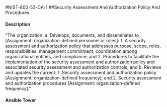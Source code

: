 #NIST-800-53-CA-1
##Security Assessment And Authorization Policy And Procedures
#### Description
"The organization:
  a.  Develops, documents, and disseminates to [Assignment: organization-defined personnel or roles]:
    1.  A security assessment and authorization policy that addresses purpose, scope, roles, responsibilities, management commitment, coordination among organizational entities, and compliance; and
    2.  Procedures to facilitate the implementation of the security assessment and authorization policy and associated security assessment and authorization controls; and
  b.  Reviews and updates the current:
    1.  Security assessment and authorization policy [Assignment: organization-defined frequency]; and
    2.  Security assessment and authorization procedures [Assignment: organization-defined frequency]."
#### Ansible Tower

